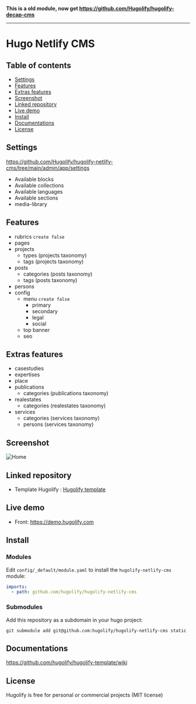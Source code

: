 **This is a old module, now get https://github.com/Hugolify/hugolify-decap-cms**

---

# Hugo Netlify CMS

## Table of contents

- [Settings](#settings)
- [Features](#features)
- [Extras features](#extras-features)
- [Screenshot](#screenshot)
- [Linked repository](#linked-repository)
- [Live demo](#live-demo)
- [Install](#install)
- [Documentations](#documentations)
- [License](#license)


## Settings
https://github.com/Hugolify/hugolify-netlify-cms/tree/main/admin/app/settings
- Available blocks
- Available collections
- Available languages
- Available sections
- media-library

## Features
- rubrics `create false`
- pages
- projects
  - types (projects taxonomy)
  - tags (projects taxonomy)
- posts
  - categories (posts taxonomy)
  - tags (posts taxonomy)
- persons
- config
  - menu `create false`
    - primary
    - secondary
    - legal
    - social
  - top banner
  - seo
 
## Extras features
- casestudies
- expertises
- place
- publications
  - categories (publications taxonomy)
- realestates
  - categories (realestates taxonomy)
- services
  - categories (services taxonomy)
  - persons (services taxonomy)

## Screenshot
![Home](https://user-images.githubusercontent.com/4457294/207929597-f0d02e09-d2ee-44ca-8c65-efad0293356b.png)

## Linked repository
* Template Hugolify : [Hugolify template](https://github.com/hugolify/hugolify-template)

## Live demo
- Front: https://demo.hugolify.com

## Install

### Modules
Edit `config/_default/module.yaml` to install the `hugolify-netlify-cms` module:
```yml
imports:
  - path: github.com/hugolify/hugolify-netlify-cms
```
### Submodules
Add this repository as a subdomain in your hugo project:
```
git submodule add git@github.com:hugolify/hugolify-netlify-cms static
```

## Documentations
https://github.com/hugolify/hugolify-template/wiki

## License
Hugolify is free for personal or commercial projects (MIT license)
